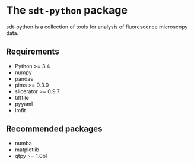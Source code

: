The ``sdt-python`` package
==========================

sdt-python is a collection of tools for analysis of fluorescence microscopy
data.


Requirements
------------
- Python >= 3.4
- numpy
- pandas
- pims >= 0.3.0
- slicerator >= 0.9.7
- tifffile
- pyyaml
- lmfit


Recommended packages
--------------------
- numba
- matplotlib
- qtpy >= 1.0b1
